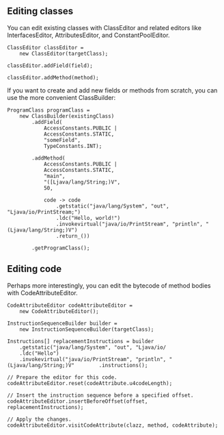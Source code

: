 ## Editing classes

You can edit existing classes with ClassEditor and related editors like
InterfacesEditor, AttributesEditor, and ConstantPoolEditor.

    ClassEditor classEditor =
        new ClassEditor(targetClass);

    classEditor.addField(field);
    
    classEditor.addMethod(method);

If you want to create and add new fields or methods from scratch, you can use
the more convenient ClassBuilder:

    ProgramClass programClass =
        new ClassBuilder(existingClass)
            .addField(
                AccessConstants.PUBLIC |
                AccessConstants.STATIC,
                "someField",
                TypeConstants.INT);

            .addMethod(
                AccessConstants.PUBLIC |
                AccessConstants.STATIC,
                "main",
                "([Ljava/lang/String;)V",
                50,

                code -> code
                    .getstatic("java/lang/System", "out", "Ljava/io/PrintStream;")
                    .ldc("Hello, world!")
                    .invokevirtual("java/io/PrintStream", "println", "(Ljava/lang/String;)V")
                    .return_())

            .getProgramClass();

## Editing code

Perhaps more interestingly, you can edit the bytecode of method bodies with
CodeAttributeEditor.

    CodeAttributeEditor codeAttributeEditor =
        new CodeAttributeEditor();

    InstructionSequenceBuilder builder =
        new InstructionSequenceBuilder(targetClass);

    Instructions[] replacementInstructions = builder
        .getstatic("java/lang/System", "out", "Ljava/io/
        .ldc("Hello")
        .invokevirtual("java/io/PrintStream", "println", "(Ljava/lang/String;)V"        .instructions();

    // Prepare the editor for this code.
    codeAttributeEditor.reset(codeAttribute.u4codeLength);

    // Insert the instruction sequence before a specified offset.
    codeAttributeEditor.insertBeforeOffset(offset, replacementInstructions);

    // Apply the changes.
    codeAttributeEditor.visitCodeAttribute(clazz, method, codeAttribute);
